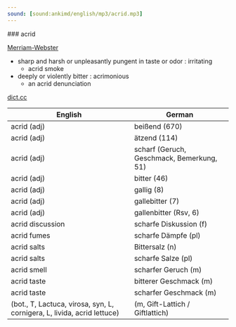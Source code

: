 ```yaml
---
sound: [sound:ankimd/english/mp3/acrid.mp3]
---
```


\### acrid

[Merriam-Webster](https://www.merriam-webster.com/dictionary/acrid)

- sharp and harsh or unpleasantly pungent in taste or odor : irritating
    - acrid smoke
- deeply or violently bitter : acrimonious
    - an acrid denunciation

[dict.cc](https://www.dict.cc/acrid)

| English        | German       |
| -------------- | ------------ |
| acrid (adj) | beißend (670) |
| acrid (adj) | ätzend (114) |
| acrid (adj) | scharf (Geruch, Geschmack, Bemerkung, 51) |
| acrid (adj) | bitter (46) |
| acrid (adj) | gallig (8) |
| acrid (adj) | gallebitter (7) |
| acrid (adj) | gallenbitter (Rsv, 6) |
| acrid discussion | scharfe Diskussion (f) |
| acrid fumes | scharfe Dämpfe (pl) |
| acrid salts | Bittersalz (n) |
| acrid salts | scharfe Salze (pl) |
| acrid smell | scharfer Geruch (m) |
| acrid taste | bitterer Geschmack (m) |
| acrid taste | scharfer Geschmack (m) |
|  (bot., T, Lactuca, virosa, syn, L, cornigera, L, livida, acrid lettuce) |  (m, Gift-Lattich / Giftlattich) |

